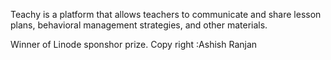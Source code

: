 Teachy is a platform that allows teachers to communicate and share lesson plans, behavioral management strategies, and other materials.

Winner of Linode sponshor prize.
Copy right :Ashish Ranjan
